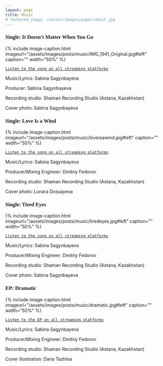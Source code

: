 ```yaml
---
layout: page
title: Music
# featured_image: /assets/images/pages/about.jpg
---
```


### <span style="font-family:Andale Mono;">Single: It Doesn't Matter When You Go</span>
{% include image-caption.html imageurl="/assets/images/posts/music/IMG_1941_Original.jpg#left" caption="" width="50%" %}

[`Listen to the song on all streaming platforms`](https://distrokid.com/hyperfollow/sabina/it-doesnt-matter-when-you-go)

Music/Lyrics: Sabina Sagynbayeva

Producer: Sabina Sagynbayeva

Recording studio: Shaman Recording Studio (Astana, Kazakhstan)

Cover photo: Sabina Sagynbayeva

### <span style="font-family:Andale Mono;">Single: Love Is a Wind</span>
{% include image-caption.html imageurl="/assets/images/posts/music/loveisawind.jpg#left" caption="" width="50%" %}

[`Listen to the song on all streaming platforms`](https://distrokid.com/hyperfollow/sabina/love-is-a-wind)

Music/Lyrics: Sabina Sagynbayeva

Producer/Mixing Engineer: Dmitriy Fedorov

Recording studio: Shaman Recording Studio (Astana, Kazakhstan)

Cover photo: Lunara Dossayeva

### <span style="font-family:Andale Mono;">Single: Tired Eyes</span>
{% include image-caption.html imageurl="/assets/images/posts/music/tiredeyes.jpg#left" caption="" width="50%" %}

[`Listen to the song on all streaming platforms`](https://distrokid.com/hyperfollow/sabina/tired-eyes)

Music/Lyrics: Sabina Sagynbayeva

Producer/Mixing Engineer: Dmitriy Fedorov

Recording studio: Shaman Recording Studio (Astana, Kazakhstan)

Cover photo: Sabina Sagynbayeva

### <span style="font-family:Andale Mono;">EP: Dramatic</span>
{% include image-caption.html imageurl="/assets/images/posts/music/dramatic.jpg#left" caption="" width="50%" %}

[`Listen to the EP on all streaming platforms`](https://distrokid.com/hyperfollow/sabina/dramatic-2)

Music/Lyrics: Sabina Sagynbayeva

Producer/Mixing Engineer: Dmitriy Fedorov

Recording studio: Shaman Recording Studio (Astana, Kazakhstan)

Cover illustration: Dana Tazhina





<!-- >The world always seems brighter when you’ve just made something that wasn’t there before. <cite>Neil Gaiman</cite> -->
<!-- 
As a hobby, Daniel authors the most influential JavaScript blog in Lithuania with over 100,000 page views a month. He lives in Vilnius with his beautiful wife, two boys and one girl.

*Thank You for reading!* -->
